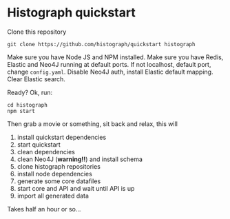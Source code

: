 # Histograph quickstart

Clone this repository

	git clone https://github.com/histograph/quickstart histograph

Make sure you have Node JS and NPM installed.
Make sure you have Redis, Elastic and Neo4J running at default ports.
If not localhost, default port, change `config.yaml`.
Disable Neo4J auth, install Elastic default mapping. Clear Elastic search. 

Ready? Ok, run:

	cd histograph
	npm start

Then grab a movie or something, sit back and relax, this will

1. install quickstart dependencies
1. start quickstart
1. clean dependencies
1. clean Neo4J (**warning!!**) and install schema
1. clone histograph repositories
1. install node dependencies
1. generate some core datafiles
1. start core and API and wait until API is up
1. import all generated data

Takes half an hour or so...
